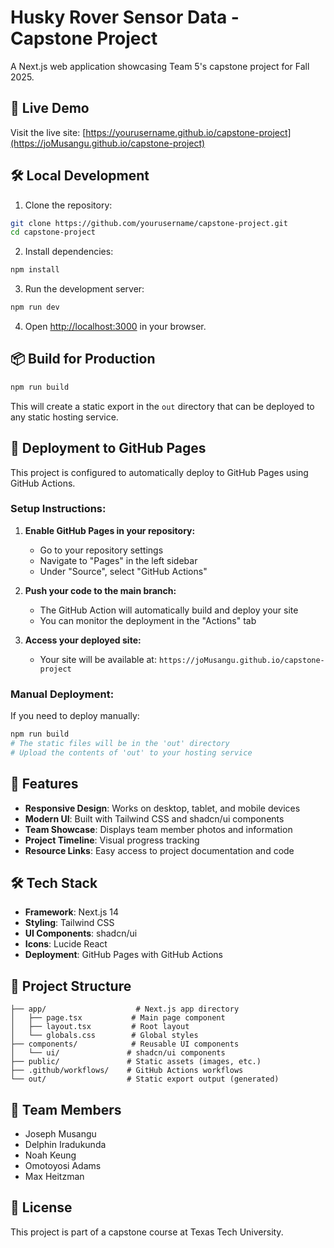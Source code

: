 # Husky Rover Sensor Data - Capstone Project

A Next.js web application showcasing Team 5's capstone project for Fall 2025.

## 🚀 Live Demo

Visit the live site: [https://yourusername.github.io/capstone-project](https://joMusangu.github.io/capstone-project)

## 🛠️ Local Development

1. Clone the repository:
```bash
git clone https://github.com/yourusername/capstone-project.git
cd capstone-project
```

2. Install dependencies:
```bash
npm install
```

3. Run the development server:
```bash
npm run dev
```

4. Open [http://localhost:3000](http://localhost:3000) in your browser.

## 📦 Build for Production

```bash
npm run build
```

This will create a static export in the `out` directory that can be deployed to any static hosting service.

## 🚀 Deployment to GitHub Pages

This project is configured to automatically deploy to GitHub Pages using GitHub Actions.

### Setup Instructions:

1. **Enable GitHub Pages in your repository:**
   - Go to your repository settings
   - Navigate to "Pages" in the left sidebar
   - Under "Source", select "GitHub Actions"

2. **Push your code to the main branch:**
   - The GitHub Action will automatically build and deploy your site
   - You can monitor the deployment in the "Actions" tab

3. **Access your deployed site:**
   - Your site will be available at: `https://joMusangu.github.io/capstone-project`

### Manual Deployment:

If you need to deploy manually:

```bash
npm run build
# The static files will be in the 'out' directory
# Upload the contents of 'out' to your hosting service
```

## 🎨 Features

- **Responsive Design**: Works on desktop, tablet, and mobile devices
- **Modern UI**: Built with Tailwind CSS and shadcn/ui components
- **Team Showcase**: Displays team member photos and information
- **Project Timeline**: Visual progress tracking
- **Resource Links**: Easy access to project documentation and code

## 🛠️ Tech Stack

- **Framework**: Next.js 14
- **Styling**: Tailwind CSS
- **UI Components**: shadcn/ui
- **Icons**: Lucide React
- **Deployment**: GitHub Pages with GitHub Actions

## 📁 Project Structure

```
├── app/                    # Next.js app directory
│   ├── page.tsx           # Main page component
│   ├── layout.tsx         # Root layout
│   └── globals.css        # Global styles
├── components/            # Reusable UI components
│   └── ui/               # shadcn/ui components
├── public/               # Static assets (images, etc.)
├── .github/workflows/    # GitHub Actions workflows
└── out/                  # Static export output (generated)
```

## 👥 Team Members

- Joseph Musangu
- Delphin Iradukunda
- Noah Keung
- Omotoyosi Adams
- Max Heitzman

## 📄 License

This project is part of a capstone course at Texas Tech University.

